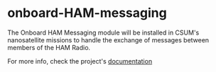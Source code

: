 # onboard-HAM-messaging
The Onboard HAM Messaging module will be installed in CSUM's nanosatellite missions to handle the exchange of messages between members of the HAM Radio. 

For more info, check the project's [documentation](https://csum-ham-messaging.readthedocs.io/en/latest/)